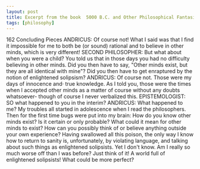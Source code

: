 ```yaml
---
layout: post
title: Excerpt from the book  5000 B.C. and Other Philosophical Fantasies
tags: [philosophy]
---
```


 162 Concluding Pieces
ANDRICUS: Of course not! What I said was that I find it impossible for me to both be (or sound) rational and to believe in other minds, which is very different!
SECOND PHILOSOPHER: But what about when you were a child? You told us that in those days you had no difficulty believing in other minds. Did you then have to say, "Other minds exist, but they are all identical with mine"? Did you then have to get enraptured by the notion of enlightened solipsism?
ANDRICUS: Of course not. Those were my days of innocence and· true knowledge. As I told you, those were the times when I accepted other minds as a matter of course without any doubts whatsoever- though of course I never verbalized this.
EPISTEMOLOGIST: SO what happened to you in the interim?
ANDRICUS: What happened to me? My troubles all started in adolescence when I read the philosophers. Then for the first time bugs were put into my brain: How do you know other minds exist? Is it certain or only probable? What could it mean for other minds to exist? How can you possibly think of or believe anything outside your own experience? Having swallowed all this poison, the only way I know how to return to sanity is, unfortunately, by violating language, and talking about such things as enlightened solipsists.
Yet I don't know. Am I really so much worse off than I was before? Just think of it! A world full of enlightened solipsists! What could be more perfect?